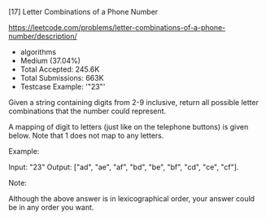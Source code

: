 [17] Letter Combinations of a Phone Number  

https://leetcode.com/problems/letter-combinations-of-a-phone-number/description/

* algorithms
* Medium (37.04%)
* Total Accepted:    245.6K
* Total Submissions: 663K
* Testcase Example:  '"23"'

Given a string containing digits from 2-9 inclusive, return all possible letter combinations that the number could represent.

A mapping of digit to letters (just like on the telephone buttons) is given below. Note that 1 does not map to any letters.



Example:


Input: "23"
Output: ["ad", "ae", "af", "bd", "be", "bf", "cd", "ce", "cf"].


Note:

Although the above answer is in lexicographical order, your answer could be in any order you want.

